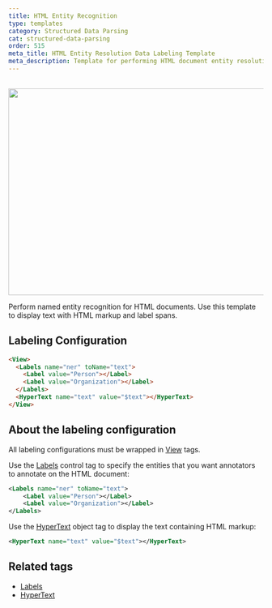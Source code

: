 ```yaml
---
title: HTML Entity Recognition
type: templates
category: Structured Data Parsing
cat: structured-data-parsing
order: 515
meta_title: HTML Entity Resolution Data Labeling Template
meta_description: Template for performing HTML document entity resolution with Label Studio for your machine learning and data science projects.
---
```


<br/><img src="/images/templates/html-entity-recognition.png" alt="" class="gif-border" width="552px" height="408px" />

Perform named entity recognition for HTML documents. Use this template to display text with HTML markup and label spans.

<!--Removing interactive template because it doesn't work due to the outdated version of LSF in playground-->

## Labeling Configuration 

```html
<View>
  <Labels name="ner" toName="text">
    <Label value="Person"></Label>
    <Label value="Organization"></Label>
  </Labels>
  <HyperText name="text" value="$text"></HyperText>
</View>
```

## About the labeling configuration

All labeling configurations must be wrapped in [View](/tags/view.html) tags.

Use the [Labels](/tags/labels.html) control tag to specify the entities that you want annotators to annotate on the HTML document:
```xml
<Labels name="ner" toName="text">
    <Label value="Person"></Label>
    <Label value="Organization"></Label>
</Labels>
```

Use the [HyperText](/tags/hypertext.html) object tag to display the text containing HTML markup:
```xml
<HyperText name="text" value="$text"></HyperText>
```

## Related tags

- [Labels](/tags/labels.html)
- [HyperText](/tags/hypertext.html)
